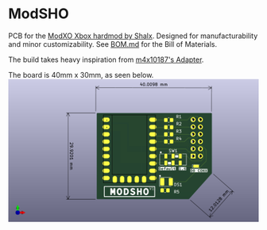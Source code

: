 # ModSHO

PCB for the [ModXO Xbox hardmod by Shalx](https://github.com/shalxmva/modxo). Designed for manufacturability and minor customizability. See [BOM.md](BOM.md) for the Bill of Materials.

The build takes heavy inspiration from [m4x10187's Adapter](https://github.com/m4x10187/Modxo_RP2040_Zero_Adapter).

The board is 40mm x 30mm, as seen below.
<img src="/device.png"> 
